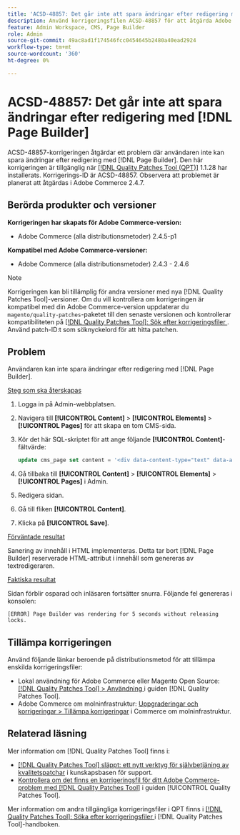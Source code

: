 ```yaml
---
title: 'ACSD-48857: Det går inte att spara ändringar efter redigering med  [!DNL Page Builder]'
description: Använd korrigeringsfilen ACSD-48857 för att åtgärda Adobe Commerce-problemet där användaren inte kan spara ändringar efter redigering med  [!DNL Page Builder].
feature: Admin Workspace, CMS, Page Builder
role: Admin
source-git-commit: 49ac8ad1f174546fcc0454645b2480a40ead2924
workflow-type: tm+mt
source-wordcount: '360'
ht-degree: 0%

---
```


# ACSD-48857: Det går inte att spara ändringar efter redigering med [!DNL Page Builder]

ACSD-48857-korrigeringen åtgärdar ett problem där användaren inte kan spara ändringar efter redigering med [!DNL Page Builder]. Den här korrigeringen är tillgänglig när [[!DNL Quality Patches Tool (QPT)]](https://experienceleague.adobe.com/en/docs/commerce-knowledge-base/kb/announcements/commerce-announcements/magento-quality-patches-released-new-tool-to-self-serve-quality-patches) 1.1.28 har installerats. Korrigerings-ID är ACSD-48857. Observera att problemet är planerat att åtgärdas i Adobe Commerce 2.4.7.

## Berörda produkter och versioner

**Korrigeringen har skapats för Adobe Commerce-version:**

* Adobe Commerce (alla distributionsmetoder) 2.4.5-p1

**Kompatibel med Adobe Commerce-versioner:**

* Adobe Commerce (alla distributionsmetoder) 2.4.3 - 2.4.6

>[!NOTE]
>
>Korrigeringen kan bli tillämplig för andra versioner med nya [!DNL Quality Patches Tool]-versioner. Om du vill kontrollera om korrigeringen är kompatibel med din Adobe Commerce-version uppdaterar du `magento/quality-patches`-paketet till den senaste versionen och kontrollerar kompatibiliteten på [[!DNL Quality Patches Tool]: Sök efter korrigeringsfiler ](https://experienceleague.adobe.com/tools/commerce-quality-patches/index.html). Använd patch-ID:t som söknyckelord för att hitta patchen.

## Problem

Användaren kan inte spara ändringar efter redigering med [!DNL Page Builder].

<u>Steg som ska återskapas</u>

1. Logga in på Admin-webbplatsen.
1. Navigera till **[!UICONTROL Content]** > **[!UICONTROL Elements]** > **[!UICONTROL Pages]** för att skapa en tom CMS-sida.
1. Kör det här SQL-skriptet för att ange följande **[!UICONTROL Content]**-fältvärde:

   ```SQL
   update cms_page set content = '<div data-content-type="text" data-appearance="default" data-element="main"><h4 style="text-align: center;" contenteditable="true" data-placeholder="Edit Heading Text" data-content-type="heading" data-appearance="default" data-element="main">THE RULES</h4></div>' where page_id=8;
   ```

1. Gå tillbaka till **[!UICONTROL Content]** > **[!UICONTROL Elements]** > **[!UICONTROL Pages]** i Admin.
1. Redigera sidan.
1. Gå till fliken **[!UICONTROL Content]**.
1. Klicka på **[!UICONTROL Save]**.

<u>Förväntade resultat</u>

Sanering av innehåll i HTML implementeras. Detta tar bort [!DNL Page Builder] reserverade HTML-attribut i innehåll som genereras av textredigeraren.

<u>Faktiska resultat</u>

Sidan förblir osparad och inläsaren fortsätter snurra. Följande fel genereras i konsolen:

```
[ERROR] Page Builder was rendering for 5 seconds without releasing locks.
```

## Tillämpa korrigeringen

Använd följande länkar beroende på distributionsmetod för att tillämpa enskilda korrigeringsfiler:

* Lokal användning för Adobe Commerce eller Magento Open Source: [[!DNL Quality Patches Tool] > Användning ](https://experienceleague.adobe.com/docs/commerce-operations/tools/quality-patches-tool/usage.html) i guiden [!DNL Quality Patches Tool].
* Adobe Commerce om molninfrastruktur: [Uppgraderingar och korrigeringar > Tillämpa korrigeringar](https://experienceleague.adobe.com/docs/commerce-cloud-service/user-guide/develop/upgrade/apply-patches.html) i Commerce om molninfrastruktur.

## Relaterad läsning

Mer information om [!DNL Quality Patches Tool] finns i:

* [[!DNL Quality Patches Tool] släppt: ett nytt verktyg för självbetjäning av kvalitetspatchar](https://experienceleague.adobe.com/en/docs/commerce-knowledge-base/kb/announcements/commerce-announcements/magento-quality-patches-released-new-tool-to-self-serve-quality-patches) i kunskapsbasen för support.
* [Kontrollera om det finns en korrigeringsfil för ditt Adobe Commerce-problem med  [!DNL Quality Patches Tool]](/help/tools/quality-patches-tool/patches-available-in-qpt/check-patch-for-magento-issue-with-magento-quality-patches.md) i guiden [!UICONTROL Quality Patches Tool].


Mer information om andra tillgängliga korrigeringsfiler i QPT finns i [[!DNL Quality Patches Tool]: Söka efter korrigeringsfiler ](https://experienceleague.adobe.com/tools/commerce-quality-patches/index.html) i [!DNL Quality Patches Tool]-handboken.
